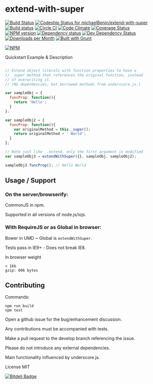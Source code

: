 # extend-with-super

[![Build Status](https://travis-ci.org/michaelBenin/extend-with-super.svg)](https://travis-ci.org/michaelBenin/extend-with-super) [![Codeship Status for michaelBenin/extend-with-super](https://codeship.com/projects/980edb90-87e6-0132-1c4e-2af52e5bc1ec/status)](https://codeship.com/projects/59289/) [![Build status](https://ci.appveyor.com/api/projects/status/59kuldya02qk7byu?svg=true)](https://ci.appveyor.com/project/michaelBenin39964/extend-with-super) [![Circle CI](https://circleci.com/gh/michaelBenin/extend-with-super/tree/master.svg?style=svg)](https://circleci.com/gh/michaelBenin/extend-with-super) [![Code Climate](https://codeclimate.com/github/michaelBenin/extend-with-super/badges/gpa.svg)](https://codeclimate.com/github/michaelBenin/extend-with-super) [![Coverage Status](https://coveralls.io/repos/michaelBenin/extend-with-super/badge.svg?branch=master)](https://coveralls.io/r/michaelBenin/extend-with-super?branch=master) [![NPM version](https://badge.fury.io/js/extend-with-super.svg)](http://badge.fury.io/js/extend-with-super)
 [![Dependency status](https://david-dm.org/michaelbenin/extend-with-super/status.png)](https://david-dm.org/michaelbenin/extend-with-super#info=dependencies&view=table) [![Dev Dependency Status](https://david-dm.org/michaelbenin/extend-with-super/dev-status.png)](https://david-dm.org/michaelbenin/extend-with-super#info=devDependencies&view=table) 
 [![Downloads per Month](https://img.shields.io/npm/dm/extend-with-super.svg)](https://www.npmjs.org/package/extend-with-super) [![Built with Grunt](https://cdn.gruntjs.com/builtwith.png)](http://gruntjs.com/)
 
[![NPM](https://nodei.co/npm/extend-with-super.png?downloads=true&stars=true)](https://nodei.co/npm/extend-with-super/)

Quickstart Example & Description

```javascript

// Extend object literals with function properties to have a
// _super method that references the original function, instead
// of overwriting it.
// (No dependencies, but borrowed methods from underscore.js.)

var sampleObj = {
  funcProp: function(){
    return 'Hello';
  }
};

var sampleObj2 = {
  funcProp: function(){
    var originalMethod = this._super();
    return originalMethod + ' World';
  }
};

// Note just like _.extend, only the first argument is modified
var sampleObj3 = extendWithSuper({}, sampleObj, sampleObj2);

sampleObj3.funcProp(); // Hello World

```

## Usage / Support

### On the server/browserify:

CommonJS in npm.

Supported in all versions of node.js/iojs.

### With RequireJS or as Global in browser:

Bower in UMD ~ Global is `extendWithSuper`.

Tests pass in IE9+ - Does not break IE8.

In browser weight

    < 1kb
    gzip: 606 bytes

## Contributing

Commands:

    npm run build
    npm test

Open a github issue for the bug/enhancement discussion.

Any contributions must be accompanied with tests.

Make a pull request to the develop branch referencing the issue.

Please do not introduce any external dependencies.

Main functionality influenced by underscore.js.


License MIT

[![Bitdeli Badge](https://d2weczhvl823v0.cloudfront.net/michaelBenin/extend-with-super/trend.png)](https://bitdeli.com/free "Bitdeli Badge")